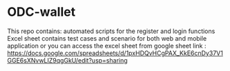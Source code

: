 # ODC-wallet
This repo contains:
automated scripts for the register and login functions
Excel sheet contains test cases and scenario for both web and mobile application
or you can access the excel sheet from google sheet link : https://docs.google.com/spreadsheets/d/1pxHDQvHCgPAX_KkE6cnDy37V1GGE6sXNvwLIZ9qgGkU/edit?usp=sharing
